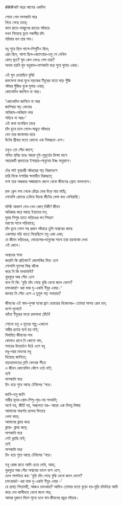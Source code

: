 ###আট বছর আগের একদিন

শোনা গেল লাশকাটা ঘরে  
নিয়ে গেছে তারে;  
কাল রাতে–ফাল্গুনের রাতের আঁধারে   
যখন গিয়েছে ডুবে পঞ্চমীর চাঁদ  
মরিবার হল তার সাধ।  

বধু শুয়ে ছিল পাশে–শিশুটিও ছিল;  
প্রেম ছিল, আশা ছিল–জ্যোৎস্নায়–তবু সে দেখিল  
কোন্‌ ভূত? ঘুম কেন ভেঙে গেল তার?  
অথবা হয়নি ঘুম বহুকাল–লাশকাটা ঘরে শুয়ে ঘুমায় এবার।  

এই ঘুম চেয়েছিল বুঝি!  
রক্তফেনা মাখা মুখে মড়কের ইঁদুরের মতো ঘাড় গুঁজি  
আঁধার ঘুঁজির বুকে ঘুমায় এবার;  
কোনোদিন জাগিবে না আর।  

‘কোনোদিন জাগিবে না আর  
জাগিবার গাঢ় বেদনার  
অবিরাম–অবিরাম ভার  
সহিবে না আর-’  
এই কথা বলেছিল তারে  
চাঁদ ডুবে চলে গেলে–অদ্ভুত আঁধারে  
যেন তার জানালার ধারে  
উটের গ্রীবার মতো কোনো এক নিস্তব্ধতা এসে।  

তবুও তো পেঁচা জাগে;  
গলিত স্থবির ব্যাঙ আরো দুই-মুহূর্তের ভিক্ষা মাগে  
আরেকটি প্রভাতের ইশারায়–অনুমেয় উষ্ণ অনুরাগে।  

টের পাই যূথচারী আঁধারের গাঢ় নিরুদ্দেশে  
চারি দিকে মশারির ক্ষমাহীন বিরুদ্ধতা;  
মশা তার অন্ধকার সঙ্ঘারামে জেগে থেকে জীবনের স্রোত ভালবেসে।  

রক্ত ক্লেদ বসা থেকে রৌদ্রে ফের উড়ে যায় মাছি;  
সোনালি রোদের ঢেউয়ে উড়ন্ত কীটের খেলা কত দেখিয়াছি।  

ঘনিষ্ঠ আকাশ যেন–যেন কোন্‌ বিকীর্ণ জীবন  
অধিকার করে আছে ইহাদের মন;  
দুরন্ত শিশুর হাতে ফড়িঙের ঘন শিহরণ  
মরণের সাথে লড়িয়াছে;  
চাঁদ ডুবে গেলে পর প্রধান আঁধারে তুমি অশ্বত্থের কাছে  
একগাছা দড়ি হাতে গিয়েছিলে তবু একা একা;  
যে জীবন ফড়িঙের, দোয়েলের–মানুষের সাথে তার হয়নাকো দেখা  
এই জেনে।  

অশ্বত্থের শাখা  
করেনি কি প্রতিবাদ? জোনাকির ভিড় এসে  
সোনালি ফুলের স্নিগ্ধ ঝাঁকে  
করে নি কি মাখামাখি?  
থুরথুরে অন্ধ পেঁচা এসে  
বলে নি কি: ‘বুড়ি চাঁদ গেছে বুঝি বেনো জলে ভেসে?  
চমৎকার!– 
ধরা যাক দু-একটা ইঁদুর এবার।’  
জানায় নি পেঁচা এসে এ তুমুল গাঢ় সমাচার?

জীবনের এই স্বাদ–সুপক্ব যবের ঘ্রাণ হেমন্তের বিকেলের– 
তোমার অসহ্য রোধ হল;  
মর্গে–গুমোটে  
থ্যাঁতা ইঁদুরের মতো রক্তমাখা ঠোঁটে!  

শোনো 
তবু এ মৃতের গল্প;–কোনো  
নারীর প্রণয়ে ব্যর্থ হয় নাই;  
বিবাহিত জীবনের সাধ  
কোথাও রাখে নি কোনো খাদ,  
সময়ের উদ্‌বর্তনে উঠে এসে বধূ  
মধু–আর মননের মধু  
দিয়েছে জানিতে;  
হাড়হাভাতের গ্লানি বেদনার শীতে  
এ জীবন কোনোদিন কেঁপে ওঠে নাই;  
তাই   
লাশকাটা ঘরে    
চিৎ হয়ে শুয়ে আছে টেবিলের 'পরে।  

জানি–তবু জানি  
নারীর হৃদয়–প্রেম–শিশু–গৃহ–নয় সবখানি;  
অর্থে নয়, কীর্তি নয়, সচ্ছলতা নয়– 
আরো এক বিপন্ন বিস্ময়  
আমাদের অন্তর্গত রক্তের ভিতরে  
খেলা করে;  
আমাদের ক্লান্ত করে  
ক্লান্ত- ক্লান্ত করে;  
লাশকাটা ঘরে  
সেই ক্লান্তি নাই;  
তাই   
লাশকাটা ঘরে  
চিৎ হয়ে শুয়ে আছে টেবিলের 'পরে।  

তবু রোজ রাতে আমি চেয়ে দেখি, আহা,  
থুরথুরে অন্ধ পেঁচা অশ্বত্থের ডালে বসে এসে,  
চোখ পালটায়ে কয়: ‘বুড়ি চাঁদ গেছে বুঝি বেনো জলে ভেসে?  
চমৎকার!– 
ধরা যাক দু-একটা ইঁদুর এবার -’  
হে প্রগাঢ় পিতামহী, আজও চমৎকার?
আমিও তোমার মতো বুড়ো হব–বুড়ি চাঁদটারে আমি  
করে দেব কালীদহে বেনো জলে পার;  
আমরা দুজনে মিলে শূন্যে চলে যাব জীবনের প্রচুর ভাঁড়ার।  
